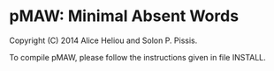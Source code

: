 pMAW: Minimal Absent Words
===

Copyright (C) 2014 Alice Heliou and Solon P. Pissis.

To compile pMAW, please follow the instructions given in file INSTALL.
